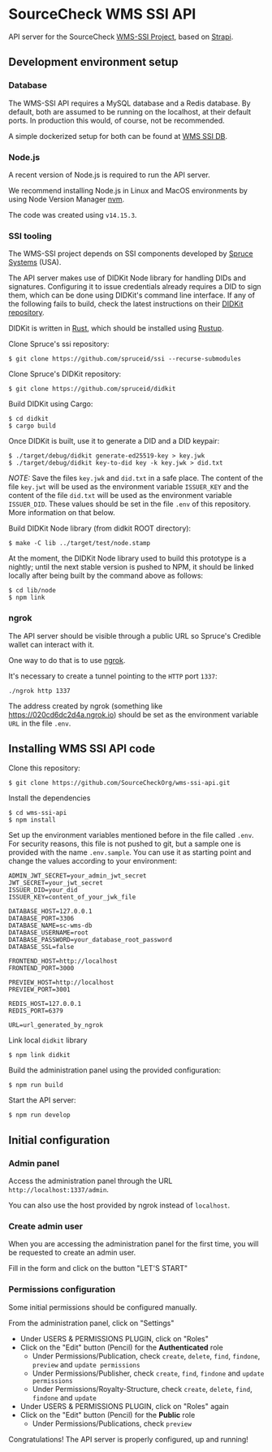 # SourceCheck WMS SSI API

API server for the SourceCheck [WMS-SSI
Project](https://github.com/SourceCheckOrg/wms-ssi-prototype), based on
[Strapi](https://strapi.io).


## Development environment setup

### Database 

The WMS-SSI API requires a MySQL database and a Redis database. By default, both
are assumed to be running on the localhost, at their default ports. In
production this would, of course, not be recommended.

A simple dockerized setup for both can be found at [WMS SSI
DB](https://github.com/SourceCheckOrg/wms-ssi-db).

### Node.js

A recent version of Node.js is required to run the API server.

We recommend installing Node.js in Linux and MacOS environments by using Node
Version Manager [nvm](https://github.com/nvm-sh/nvm).

The code was created using `v14.15.3`.

### SSI tooling

The WMS-SSI project depends on SSI components developed by [Spruce
Systems](https://spruceid.dev/docs/) (USA). 

The API server makes use of DIDKit Node library for handling DIDs and
signatures.  Configuring it to issue credentials already requires a DID to sign
them, which can be done using DIDKit's command line interface. If any of the
following fails to build, check the latest instructions on their [DIDKit
repository](https://github.com/spruceid/didkit/).

DIDKit is written in [Rust](https://www.rust-lang.org/), which should be
installed using [Rustup](https://rustup.rs/).

Clone Spruce's ssi repository:
```
$ git clone https://github.com/spruceid/ssi --recurse-submodules
```

Clone Spruce's DIDKit repository:
```
$ git clone https://github.com/spruceid/didkit
```

Build DIDKit using Cargo:
```
$ cd didkit
$ cargo build
```

Once DIDKit is built, use it to generate a DID and a DID keypair:
```
$ ./target/debug/didkit generate-ed25519-key > key.jwk
$ ./target/debug/didkit key-to-did key -k key.jwk > did.txt
```

*NOTE:* Save the files `key.jwk` and `did.txt` in a safe place. The content of
the file `key.jwt` will be used as the environment variable `ISSUER_KEY` and the
content of the file `did.txt` will be used as the environment variable
`ISSUER_DID`. These values should be set in the file `.env` of this repository.
More information on that below. 

Build DIDKit Node library (from didkit ROOT directory):
```
$ make -C lib ../target/test/node.stamp
```

At the moment, the DIDKit Node library used to build this prototype is a
nightly; until the next stable version is pushed to NPM, it should be linked
locally after being built by the command above as follows:
```
$ cd lib/node
$ npm link
```

### ngrok

The API server should be visible through a public URL so Spruce's Credible
wallet can interact with it.

One way to do that is to use [ngrok](https://ngrok.com/). 

It's necessary to create a tunnel pointing to the `HTTP` port `1337`:

```
./ngrok http 1337
```

The address created by ngrok (something like https://020cd6dc2d4a.ngrok.io)
should be set as the environment variable `URL` in the file `.env`.

## Installing WMS SSI API code

Clone this repository:
```
$ git clone https://github.com/SourceCheckOrg/wms-ssi-api.git
```

Install the dependencies
```
$ cd wms-ssi-api
$ npm install
```

Set up the environment variables mentioned before in the file called `.env`. For
security reasons, this file is not pushed to git, but a sample one is provided
with the name `.env.sample`. You can use it as starting point and change the
values according to your environment:

```
ADMIN_JWT_SECRET=your_admin_jwt_secret
JWT_SECRET=your_jwt_secret
ISSUER_DID=your_did
ISSUER_KEY=content_of_your_jwk_file

DATABASE_HOST=127.0.0.1
DATABASE_PORT=3306
DATABASE_NAME=sc-wms-db
DATABASE_USERNAME=root
DATABASE_PASSWORD=your_database_root_password
DATABASE_SSL=false

FRONTEND_HOST=http://localhost
FRONTEND_PORT=3000

PREVIEW_HOST=http://localhost
PREVIEW_PORT=3001

REDIS_HOST=127.0.0.1
REDIS_PORT=6379

URL=url_generated_by_ngrok
```

Link local `didkit` library
```
$ npm link didkit
```

Build the administration panel using the provided configuration:
```
$ npm run build
```

Start the API server:
```
$ npm run develop
```

## Initial configuration

### Admin panel

Access the administration panel through the URL `http://localhost:1337/admin`.

You can also use the host provided by ngrok instead of `localhost`. 

### Create admin user

When you are accessing the administration panel for the first time, you will be
requested to create an admin user.

Fill in the form and click on the button "LET'S START"

### Permissions configuration

Some initial permissions should be configured manually.

From the administration panel, click on "Settings"
* Under USERS & PERMISSIONS PLUGIN, click on "Roles"
* Click on the "Edit" button (Pencil) for the **Authenticated** role
    * Under Permissions/Publication, check `create`, `delete`, `find`,
      `findone`, `preview` and `update permissions`
    * Under Permissions/Publisher, check `create`, `find`, `findone` and `update
      permissions`
    * Under Permissions/Royalty-Structure, check `create`, `delete`, `find`,
      `findone` and `update`
* Under USERS & PERMISSIONS PLUGIN, click on "Roles" again
* Click on the "Edit" button (Pencil) for the **Public** role
    * Under Permissions/Publications, check `preview`

Congratulations! The API server is properly configured, up and running!
